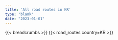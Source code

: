```yaml
---
title: 'All road routes in KR'
type: 'blank'
date: "2023-01-01"
---
```


{{< breadcrumbs >}}
{{< road_routes country=KR >}}
